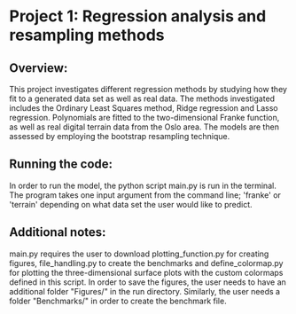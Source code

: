 # Project 1: Regression analysis and resampling methods
## Overview:
This project investigates different regression methods by studying how they fit to a generated data set as well as real data. The methods investigated includes the Ordinary Least Squares method, Ridge regression and Lasso regression. Polynomials are fitted to the two-dimensional Franke function, as well as real digital terrain data from the Oslo area. The models are then assessed by employing the bootstrap resampling technique.

## Running the code:
In order to run the model, the python script main.py is run in the terminal. The program takes one input argument from the command line; 'franke' or 'terrain' depending on what data set the user would like to predict.

## Additional notes:
main.py requires the user to download plotting_function.py for creating figures, file_handling.py to create the benchmarks and define_colormap.py for plotting the three-dimensional surface plots with the custom colormaps defined in this script. In order to save the figures, the user needs to have an additional folder "Figures/" in the run directory. Similarly, the user needs a folder "Benchmarks/" in order to create the benchmark file.
